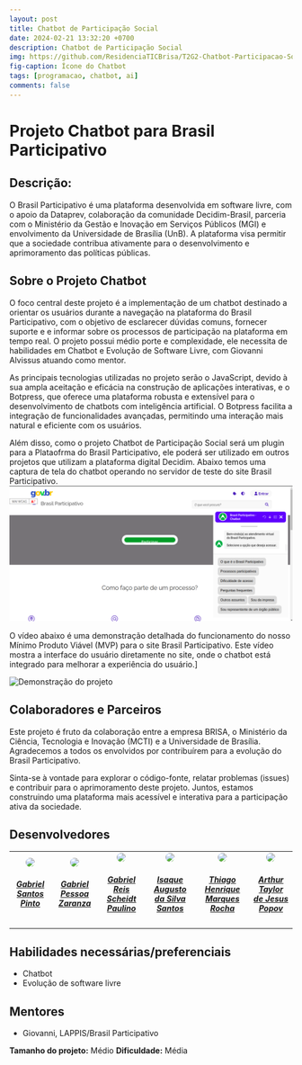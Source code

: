 ```yaml
---
layout: post
title: Chatbot de Participação Social
date: 2024-02-21 13:32:20 +0700
description: Chatbot de Participação Social
img: https://github.com/ResidenciaTICBrisa/T2G2-Chatbot-Participacao-Social/blob/main/site/images/rasinha_logo.jpeg
fig-caption: Ícone do Chatbot
tags: [programacao, chatbot, ai]
comments: false
---
```


# Projeto Chatbot para Brasil Participativo
## Descrição:

O Brasil Participativo é uma plataforma desenvolvida em software livre, com o apoio da Dataprev, colaboração da comunidade Decidim-Brasil, parceria com o Ministério da Gestão e Inovação em Serviços Públicos (MGI) e envolvimento da Universidade de Brasília (UnB). A plataforma visa permitir que a sociedade contribua ativamente para o desenvolvimento e aprimoramento das políticas públicas.

## Sobre o Projeto Chatbot

O foco central deste projeto é a implementação de um chatbot destinado a orientar os usuários durante a navegação na plataforma do Brasil Participativo, com o objetivo de esclarecer dúvidas comuns, fornecer suporte e e informar sobre os processos de participação na plataforma em tempo real. O projeto possui médio porte e complexidade, ele necessita de habilidades em Chatbot e Evolução de Software Livre, com Giovanni Alvissus atuando como mentor.

As principais tecnologias utilizadas no projeto serão o JavaScript, devido à sua ampla aceitação e eficácia na construção de aplicações interativas, e o Botpress, que oferece uma plataforma robusta e extensível para o desenvolvimento de chatbots com inteligência artificial. O Botpress facilita a integração de funcionalidades avançadas, permitindo uma interação mais natural e eficiente com os usuários.

Além disso, como o projeto Chatbot de Participação Social será um plugin para a Plataofrma do Brasil Participativo, ele poderá ser utilizado em outros projetos que utilizam a plataforma digital Decidim.
Abaixo temos uma captura de tela do chatbot operando no servidor de teste do site Brasil Participativo. 
![imagem do chatbot no Brasil Participativo](https://raw.githubusercontent.com/ResidenciaTICBrisa/T2G2-Chatbot-Participacao-Social/main/docs/images/bot_no_BP.png)


O vídeo abaixo é uma demonstração detalhada do funcionamento do nosso Mínimo Produto Viável (MVP) para o site Brasil Participativo. Este vídeo mostra a interface do usuário diretamente no site, onde o chatbot está integrado para melhorar a experiência do usuário.]

![Demonstração do projeto](https://raw.githubusercontent.com/ResidenciaTICBrisa/T2G2-Chatbot-Participacao-Social/main/docs/images/Chat-Bot-Brasil-Participativo-funcionando-com-bot%C3%B5es.gif)


## Colaboradores e Parceiros

Este projeto é fruto da colaboração entre a empresa BRISA, o Ministério da Ciência, Tecnologia e Inovação (MCTI) e a Universidade de Brasília. Agradecemos a todos os envolvidos por contribuírem para a evolução do Brasil Participativo.

Sinta-se à vontade para explorar o código-fonte, relatar problemas (issues) e contribuir para o aprimoramento deste projeto. Juntos, estamos construindo uma plataforma mais acessível e interativa para a participação ativa da sociedade.



## Desenvolvedores

<center>
<table style="margin-left: auto; margin-right: auto;">
    <tr>
        <td align="center">
            <a href="https://github.com/GabrielSPinto">
                <img style="border-radius: 50%;" src="https://avatars.githubusercontent.com/u/144184007?v=4" width="150px;"/>
                <h5 class="text-center">Gabriel Santos Pinto</h5>
            </a>
        </td>
        <td align="center">
            <a href="https://github.com/GZaranza">
                <img style="border-radius: 50%;" src="https://avatars.githubusercontent.com/u/116514986?v=4" width="150px;"/>
                <h5 class="text-center">Gabriel Pessoa Zaranza</h5>
            </a>
        </td>
        <td align="center">
            <a href="https://github.com/Gxaite">
                <img style="border-radius: 50%;" src="https://avatars.githubusercontent.com/u/111130521?v=4" width="150px;"/>
                <h5 class="text-center">Gabriel Reis Scheidt Paulino</h5>
            </a>
        </td>
        </td>
        <td align="center">
            <a href="https://github.com/seraphritt">
                <img style="border-radius: 50%;" src="https://avatars.githubusercontent.com/u/84244850?v=4" width="150px;"/>
                <h5 class="text-center">Isaque Augusto da Silva Santos</h5>
            </a>
        </td>
        <td align="center">
            <a href="https://github.com/ThiagoMarquesAeroespacial">
                <img style="border-radius: 50%;" src="https://avatars.githubusercontent.com/u/125684199?v=4" width="150px;"/>
                <h5 class="text-center">Thiago Henrique Marques Rocha</h5>
            </a>
        </td>
        <td align="center">
            <a href="https://github.com/Eruel6">
                <img style="border-radius: 50%;" src="https://avatars.githubusercontent.com/u/71983159?v=4" width="150px;"/>
                <h5 class="text-center">Arthur Taylor de Jesus Popov</h5>
            </a>
        </td>
</table>
</center>

## Habilidades necessárias/preferenciais  
- Chatbot
- Evolução de software livre

## Mentores
- Giovanni, LAPPIS/Brasil Participativo

**Tamanho do projeto:** Médio
**Dificuldade:** Média
